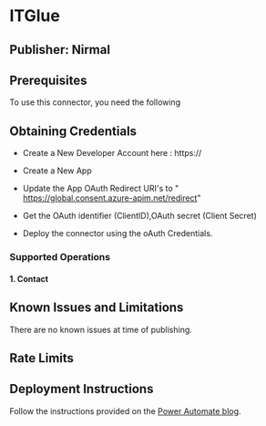 # ITGlue


## Publisher: Nirmal

## Prerequisites
To use this connector, you need the following


## Obtaining Credentials
- Create a New Developer Account here : https://

- Create a New App
- Update the App OAuth Redirect URI's to "	
https://global.consent.azure-apim.net/redirect"
- Get the OAuth identifier (ClientID),OAuth secret (Client Secret)
- Deploy the connector using the oAuth Credentials.



### Supported Operations


#### 1. Contact


## Known Issues and Limitations
There are no known issues at time of publishing.

## Rate Limits

## Deployment Instructions
Follow the instructions provided on the [Power Automate blog](https://flow.microsoft.com/en-us/blog/import-a-connector-from-github-as-a-custom-connector/).

